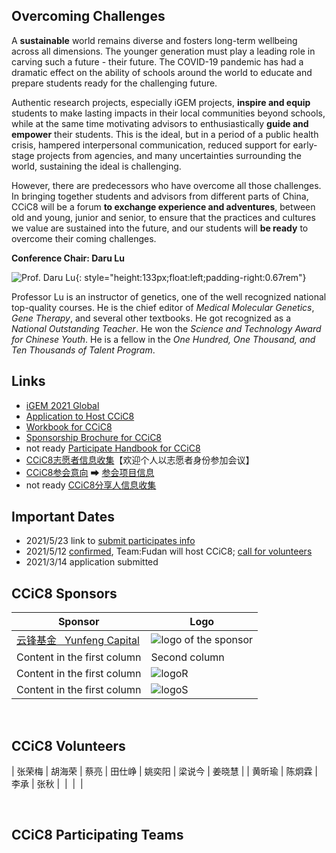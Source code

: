 ## Overcoming Challenges

A **sustainable** world remains diverse and fosters long-term wellbeing across all dimensions. The younger generation must play a leading role in carving such a future - their future. The COVID-19 pandemic has had a dramatic effect on the ability of schools around the world to educate and prepare students ready for the challenging future.

Authentic research projects, especially iGEM projects, **inspire and equip** students to make lasting impacts in their local communities beyond schools, while at the same time motivating advisors to enthusiastically **guide and empower** their students. This is the ideal, but in a period of a public health crisis, hampered interpersonal communication, reduced support for early-stage projects from agencies, and many uncertainties surrounding the world, sustaining the ideal is challenging.

However, there are predecessors who have overcome all those challenges. In bringing together students and advisors from different parts of China, CCiC8 will be a forum **to exchange experience and adventures**, between old and young, junior and senior, to ensure that the practices and cultures we value are sustained into the future, and our students will **be ready** to overcome their coming challenges.

**Conference Chair: Daru Lu**

![Prof. Daru Lu](https://raw.githubusercontent.com/coronin/ccic8/gh-pages/sponser-logo/drlu.jpg){: style="height:133px;float:left;padding-right:0.67rem"}

Professor Lu is an instructor of genetics, one of the well recognized national top-quality courses. He is the chief editor of *Medical Molecular Genetics*, *Gene Therapy*, and several other textbooks. He got recognized as a *National Outstanding Teacher*. He won the *Science and Technology Award for Chinese Youth*. He is a fellow in the *One Hundred, One Thousand, and Ten Thousands of Talent Program*.
<div style="clear:both"></div>

## Links
- [iGEM 2021 Global](https://igem2021global.slack.com)
- [Application to Host CCiC8](https://shimo.im/docs/osqPvsJl3IcnSFlF/)
- [Workbook for CCiC8](https://shimo.im/docs/r2SSnM80etAyLTP1/)
- [Sponsorship Brochure for CCiC8](https://shimo.im/docs/yaWIlYCmSN4ahjwu/)
- not ready [Participate Handbook for CCiC8]()
- [CCiC8志愿者信息收集](https://www.wjx.cn/vj/rYR3vK6.aspx)【欢迎个人以志愿者身份参加会议】
- [CCiC8参会意向](https://www.wjx.cn/vj/hWQFAcz.aspx) &#11157; [参会项目信息](https://www.wjx.cn/vj/h4icxcB.aspx)
- not ready [CCiC8分享人信息收集]()


## Important Dates
- 2021/5/23 link to [submit participates info](https://www.wjx.cn/vj/hWQFAcz.aspx)
- 2021/5/12 [confirmed](https://mp.weixin.qq.com/s/LYhkFu_zWy_HawdHUh7pHw), Team:Fudan will host CCiC8; [call for volunteers](https://www.wjx.cn/vj/rYR3vK6.aspx)
- 2021/3/14 application submitted


## CCiC8 Sponsors

|Sponsor |Logo |
|----|----|
|[云锋基金 &nbsp; Yunfeng Capital](http://www.yfc.cn) |![logo of the sponsor](https://raw.githubusercontent.com/coronin/ccic8/gh-pages/sponser-logo/yunfeng.svg) |
|Content in the first column | Second column |
|Content in the first column | ![logoR](https://raw.githubusercontent.com/coronin/ccic8/gh-pages/team-logo/logoR.png) |
|Content in the first column | ![logoS](https://raw.githubusercontent.com/coronin/ccic8/gh-pages/team-logo/logoS.png) |

<br/>

## CCiC8 Volunteers

| 张荣梅 | 胡海荣 | 蔡亮 | 田仕峥 | 姚奕阳 | 梁说今 | 姜晓慧 |
| 黄昕瑜 | 陈炯霖 | 李承 | 张秋 | &nbsp;| &nbsp;| &nbsp;|

<br/>

## CCiC8 Participating Teams
<!-- teams, table autogenerated -->
